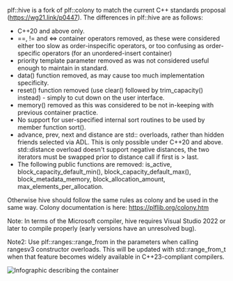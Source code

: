 plf::hive is a fork of plf::colony to match the current C++ standards proposal (https://wg21.link/p0447).
The differences in plf::hive are as follows:
* C++20 and above only.
* ==, != and <=> container operators removed, as these were considered either too slow as order-inspecific operators, or too confusing as order-specific operators (for an unordered-insert container)
* priority template parameter removed as was not considered useful enough to maintain in standard.
* data() function removed, as may cause too much implementation specificity.
* reset() function removed (use clear() followed by trim_capacity() instead) - simply to cut down on the user interface.
* memory() removed as this was considered to be not in-keeping with previous container practice.
* No support for user-specified internal sort routines to be used by member function sort().
* advance, prev, next and distance are std:: overloads, rather than hidden friends selected via ADL. This is only possible under C++20 and above. std::distance overload doesn't support negative distances, the two iterators must be swapped prior to distance call if first is > last.
* The following public functions are removed: is_active, block_capacity_default_min(), block_capacity_default_max(), block_metadata_memory, block_allocation_amount, max_elements_per_allocation.

Otherwise hive should follow the same rules as colony and be used in the same way. Colony documentation is here:
https://plflib.org/colony.htm

Note: In terms of the Microsoft compiler, hive requires Visual Studio 2022 or later to compile properly (early versions have an unresolved bug).

Note2: Use plf::ranges::range_from in the parameters when calling rangesv3 constructor overloads. This will be updated with std::range_from_t when that feature becomes widely available in C++23-compliant compilers.


![Infographic describing the container](https://i.imgur.com/eXSlOdi.png)
